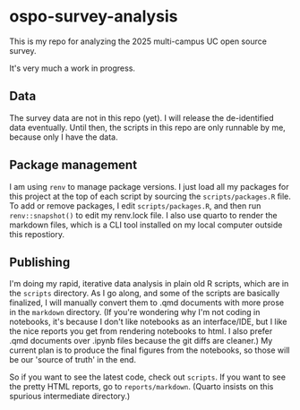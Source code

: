 # ospo-survey-analysis
This is my repo for analyzing the 2025 multi-campus UC open source survey.

It's very much a work in progress.

## Data

The survey data are not in this repo (yet). I will release the de-identified data eventually. Until then, the scripts in this repo are only runnable by me, because only I have the data.

## Package management
I am using `renv` to manage package versions. I just load all my packages for this project at the top of each script by sourcing the `scripts/packages.R` file. To add or remove packages, I edit `scripts/packages.R`, and then run `renv::snapshot()` to edit my renv.lock file. I also use quarto to render the markdown files, which is a CLI tool installed on my local computer outside this repostiory.

## Publishing

I'm doing my rapid, iterative data analysis in plain old R scripts, which are in the `scripts` directory. As I go along, and some of the scripts are basically finalized, I will manually convert them to .qmd documents with more prose in the `markdown` directory. (If you're wondering why I'm not coding in notebooks, it's because I don't like notebooks as an interface/IDE, but I like the nice reports you get from rendering notebooks to html. I also prefer .qmd documents over .ipynb files because the git diffs are cleaner.) My current plan is to produce the final figures from the notebooks, so those will be our 'source of truth' in the end.

So if you want to see the latest code, check out `scripts`. If you want to see the pretty HTML reports, go to `reports/markdown`. (Quarto insists on this spurious intermediate directory.)

